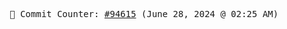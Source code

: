 <p align="center">
    <samp>
        📮 Commit Counter: <a href="https://github.com/Javascript-void0/Javascript-void0/commits/main">#94615</a> (June 28, 2024 @ 02:25 AM)
    </samp>
</p>